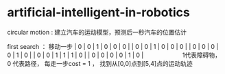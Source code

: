 # artificial-intelligent-in-robotics

circular motion : 建立汽车的运动模型，预测后一秒汽车的位置估计

first search ： 移动一步 | 0 | 0 | 1 | 0 | 0 | 0 |
                        | 0 | 0 | 1 | 0 | 0 | 0 |
                        | 0 | 0 | 0 | 0 | 1 | 0 |
                        | 0 | 0 | 1 | 1 | 1 | 0 |
                        | 0 | 0 | 0 | 0 | 1 | 0 |
                       1代表障碍物，0 代表路径， 每走一步cost = 1 ， 找到从[0,0]点到[5,4]点的运动轨迹

